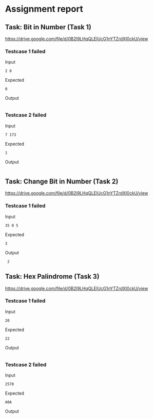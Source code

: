 # Assignment report
## Task: Bit in Number (Task 1)
https://drive.google.com/file/d/0B2l9LHqQLEIUcG1nYTZrdXI0ckU/view

### Testcase 1 failed
Input
```
2 8
```


Expected
```
0
```


Output
```

```

### Testcase 2 failed
Input
```
7 173
```


Expected
```
1
```


Output
```

```

## Task: Change Bit in Number (Task 2)
https://drive.google.com/file/d/0B2l9LHqQLEIUcG1nYTZrdXI0ckU/view

### Testcase 1 failed
Input
```
35 0 5
```


Expected
```
3
```


Output
```
 2
```

## Task: Hex Palindrome (Task 3)
https://drive.google.com/file/d/0B2l9LHqQLEIUcG1nYTZrdXI0ckU/view

### Testcase 1 failed
Input
```
20
```


Expected
```
22
```


Output
```

```

### Testcase 2 failed
Input
```
2570
```


Expected
```
A0A
```


Output
```

```

